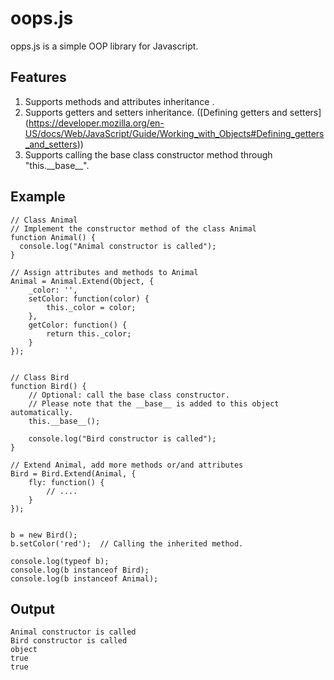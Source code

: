 oops.js
=======

opps.js is a simple OOP library for Javascript.


Features
--------
  
  1. Supports methods and attributes inheritance .
  1. Supports getters and setters inheritance. ([Defining getters and setters] (https://developer.mozilla.org/en-US/docs/Web/JavaScript/Guide/Working_with_Objects#Defining_getters_and_setters))
  1. Supports calling the base class constructor method through "this.\_\_base\_\_".

Example
-------
    
    // Class Animal
    // Implement the constructor method of the class Animal
    function Animal() {
      console.log("Animal constructor is called");
    }
  
    // Assign attributes and methods to Animal
    Animal = Animal.Extend(Object, {
        _color: '',
        setColor: function(color) {
            this._color = color;
        },
        getColor: function() {
            return this._color;
        }
    });
    
    
    // Class Bird
    function Bird() {
        // Optional: call the base class constructor.
        // Please note that the __base__ is added to this object automatically.
        this.__base__();
        
        console.log("Bird constructor is called");
    }
    
    // Extend Animal, add more methods or/and attributes
    Bird = Bird.Extend(Animal, {
        fly: function() {
            // ....
        }
    });
    
    
    b = new Bird();
    b.setColor('red');  // Calling the inherited method.
    
    console.log(typeof b);
    console.log(b instanceof Bird);
    console.log(b instanceof Animal);
    
    
Output
------

    Animal constructor is called
    Bird constructor is called
    object
    true
    true

